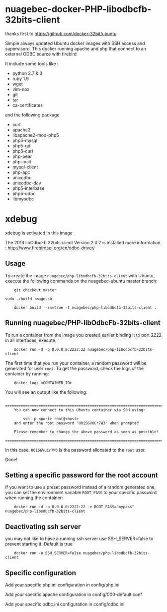 # nuagebec-docker-PHP-libodbcfb-32bits-client

thanks first to https://github.com/docker-32bit/ubuntu

Simple always updated Ubuntu docker images with SSH access and supervisord. This docker running apache and php that connect to an external ODBC source with firebird

It include some tools like :

- python 2.7 & 3
- ruby 1.9
- wget
- vim-nox
- git
- tar
- ca-certificates


and the following package

- curl 
- apache2 
- libapache2-mod-php5 
- php5-mysql 
- php5-gd 
- php5-curl 
- php-pear 
- php-mail 
- mysql-client 
- php-apc 
- unixodbc 
- unixodbc-dev 
- php5-interbase 
- php5-odbc 
- libmyodbc 

# xdebug

xdebug is activated in this image


The 2013 libOdbcFb 32bits client Version 2.0.2 is installed more information : http://www.firebirdsql.org/en/odbc-driver/

Usage
-----

To create the image `nuagebec/php-libodbcfb-32bits-client` with Ubuntu,
execute the following commands on the nuagebec-ubuntu master branch:

        git checkout master

	sudo ./build-image.sh

        docker build --rm=true -t nuagebec/php-libodbcfb-32bits-client .

Running nuagebec/PHP-libOdbcFb-32bits-client
--------------------

To run a container from the image you created earlier binding it to port 2222 in
all interfaces, execute:

        docker run -d -p 0.0.0.0:2222:22 nuagebec/php-libodbcfb-32bits-client

The first time that you run your container, a random password will be generated
for user `root`. To get the password, check the logs of the container by running:

        docker logs <CONTAINER_ID>


You will see an output like the following:

        ========================================================================
        You can now connect to this Ubuntu container via SSH using:

            ssh -p <port> root@<host>
        and enter the root password 'U0iSGVUCr7W3' when prompted

        Please remember to change the above password as soon as possible!
        ========================================================================

In this case, `U0iSGVUCr7W3` is the password allocated to the `root` user.

Done!


Setting a specific password for the root account
------------------------------------------------

If you want to use a preset password instead of a random generated one, you can
set the environment variable `ROOT_PASS` to your specific password when running the container:

        docker run -d -p 0.0.0.0:2222:22 -e ROOT_PASS="mypass" nuagebec/php-libodbcfb-32bits-client



Deactivating ssh server
-----------------------

you may not like to have a running ssh server use SSH_SERVER=false to prevent starting it. Default is true


        docker run -e SSH_SERVER=false nuagebec/php-libodbcfb-32bits-client


Specific configuration
----------------------


Add your specific php.ini configuration in config/php.ini

Add your specific apache configuration in config/000-default.conf

Add your specific odbc.ini configuration in config/odbc.ini



